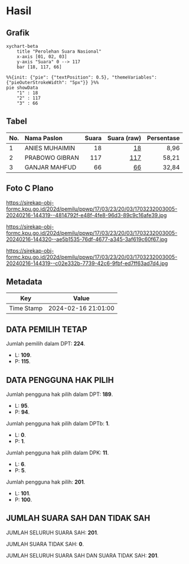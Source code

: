 # Hasil

## Grafik

```mermaid
xychart-beta
    title "Perolehan Suara Nasional"
    x-axis [01, 02, 03]
    y-axis "Suara" 0 --> 117
    bar [18, 117, 66]
```

```mermaid
%%{init: {"pie": {"textPosition": 0.5}, "themeVariables": {"pieOuterStrokeWidth": "5px"}} }%%
pie showData
    "1" : 18
    "2" : 117
    "3" : 66
```

## Tabel

| No. | Nama Paslon    | Suara | Suara (raw) | Persentase |
|:--- |:-------------- | -----:| -----------:| ----------:|
| 1   | ANIES MUHAIMIN | 18    | [18][p-1]   | 8,96       |
| 2   | PRABOWO GIBRAN | 117   | [117][p-2]  | 58,21      |
| 3   | GANJAR MAHFUD  | 66    | [66][p-3]   | 32,84      |


[p-1]: https://github.com/gigit-pemilu/pemilu-2024/blob/main/pilpres/hitung-suara/sub/17-bengkulu/sub/03-bengkulu-utara/sub/23-ulok-kupai/sub/2003-tanjung-dalam/sub/005-tps/sub/paslon-1.txt
[p-2]: https://github.com/gigit-pemilu/pemilu-2024/blob/main/pilpres/hitung-suara/sub/17-bengkulu/sub/03-bengkulu-utara/sub/23-ulok-kupai/sub/2003-tanjung-dalam/sub/005-tps/sub/paslon-2.txt
[p-3]: https://github.com/gigit-pemilu/pemilu-2024/blob/main/pilpres/hitung-suara/sub/17-bengkulu/sub/03-bengkulu-utara/sub/23-ulok-kupai/sub/2003-tanjung-dalam/sub/005-tps/sub/paslon-3.txt

## Foto C Plano

https://sirekap-obj-formc.kpu.go.id/202d/pemilu/ppwp/17/03/23/20/03/1703232003005-20240216-144319--4814792f-e48f-4fe8-96d3-89c9c16afe39.jpg

https://sirekap-obj-formc.kpu.go.id/202d/pemilu/ppwp/17/03/23/20/03/1703232003005-20240216-144320--ae5b1535-76df-4677-a345-3af619c60f67.jpg

https://sirekap-obj-formc.kpu.go.id/202d/pemilu/ppwp/17/03/23/20/03/1703232003005-20240216-144319--c02e332b-7739-42c6-9fbf-ed7ff63ad7d4.jpg


## Metadata

| Key        | Value               |
| ---------- | ------------------- |
| Time Stamp | 2024-02-16 21:01:00 |


## DATA PEMILIH TETAP

Jumlah pemilih dalam DPT: **224**.
 * L: **109**.
 * P: **115**.

## DATA PENGGUNA HAK PILIH

Jumlah pengguna hak pilih dalam DPT: **189**.
 * L: **95**.
 * P: **94**.

Jumlah pengguna hak pilih dalam DPTb: **1**.
 * L: **0**.
 * P: **1**.

Jumlah pengguna hak pilih dalam DPK: **11**.
 * L: **6**.
 * P: **5**.

Jumlah pengguna hak pilih: **201**.
 * L: **101**.
 * P: **100**.

## JUMLAH SUARA SAH DAN TIDAK SAH

JUMLAH SELURUH SUARA SAH: **201**.

JUMLAH SUARA TIDAK SAH: **0**.

JUMLAH SELURUH SUARA SAH DAN SUARA TIDAK SAH: **201**.


